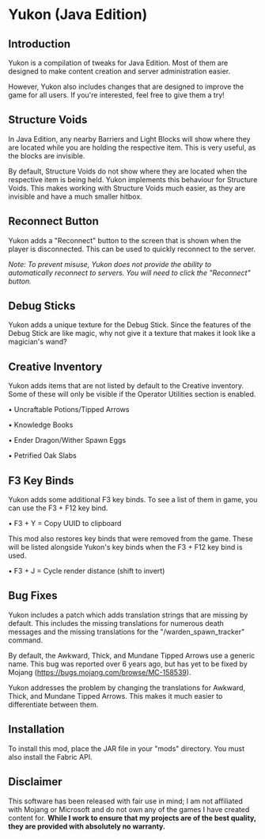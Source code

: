 # Yukon (Java Edition)

## Introduction

Yukon is a compilation of tweaks for Java Edition. Most of them are designed to make content creation and server administration easier.

However, Yukon also includes changes that are designed to improve the game for all users. If you're interested, feel free to give them a try!

## Structure Voids

In Java Edition, any nearby Barriers and Light Blocks will show where they are located while you are holding the respective item. This is very useful, as the blocks are invisible.

By default, Structure Voids do not show where they are located when the respective item is being held. Yukon implements this behaviour for Structure Voids. This makes working with Structure Voids much easier, as they are invisible and have a much smaller hitbox.

## Reconnect Button

Yukon adds a "Reconnect" button to the screen that is shown when the player is disconnected. This can be used to quickly reconnect to the server.

*Note: To prevent misuse, Yukon does not provide the ability to automatically reconnect to servers. You will need to click the "Reconnect" button.*

## Debug Sticks

Yukon adds a unique texture for the Debug Stick. Since the features of the Debug Stick are like magic, why not give it a texture that makes it look like a magician's wand?

## Creative Inventory

Yukon adds items that are not listed by default to the Creative inventory. Some of these will only be visible if the Operator Utilities section is enabled.

• Uncraftable Potions/Tipped Arrows

• Knowledge Books

• Ender Dragon/Wither Spawn Eggs

• Petrified Oak Slabs

## F3 Key Binds

Yukon adds some additional F3 key binds. To see a list of them in game, you can use the F3 + F12 key bind.

• F3 + Y = Copy UUID to clipboard

This mod also restores key binds that were removed from the game. These will be listed alongside Yukon's key binds when the F3 + F12 key bind is used.

• F3 + J = Cycle render distance (shift to invert)

## Bug Fixes

Yukon includes a patch which adds translation strings that are missing by default. This includes the missing translations for numerous death messages and the missing translations for the "/warden_spawn_tracker" command.

By default, the Awkward, Thick, and Mundane Tipped Arrows use a generic name. This bug was reported over 6 years ago, but has yet to be fixed by Mojang (https://bugs.mojang.com/browse/MC-158539).

Yukon addresses the problem by changing the translations for Awkward, Thick, and Mundane Tipped Arrows. This makes it much easier to differentiate between them.

## Installation

To install this mod, place the JAR file in your "mods" directory. You must also install the Fabric API.

## Disclaimer

This software has been released with fair use in mind; I am not affiliated with Mojang or Microsoft and do not own any of the games I have created content for. **While I work to ensure that my projects are of the best quality, they are provided with absolutely no warranty.**
